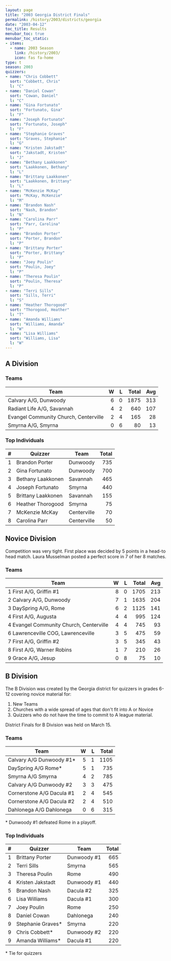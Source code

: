 ```yaml
---
layout: page
title: "2003 Georgia District Finals"
permalink: /history/2003/districts/georgia
date: "2003-04-12"
toc_title: Results
menubar_toc: true
menubar_toc_static:
- items:
  - name: 2003 Season
    link: /history/2003/
    icon: fas fa-home
type: t
season: 2003
quizzers:
- name: "Chris Cobbett"
  sort: "Cobbett, Chris"
  l: "C"
- name: "Daniel Cowan"
  sort: "Cowan, Daniel"
  l: "C"
- name: "Gina Fortunato"
  sort: "Fortunato, Gina"
  l: "F"
- name: "Joseph Fortunato"
  sort: "Fortunato, Joseph"
  l: "F"
- name: "Stephanie Graves"
  sort: "Graves, Stephanie"
  l: "G"
- name: "Kristen Jakstadt"
  sort: "Jakstadt, Kristen"
  l: "J"
- name: "Bethany Laakkonen"
  sort: "Laakkonen, Bethany"
  l: "L"
- name: "Brittany Laakkonen"
  sort: "Laakkonen, Brittany"
  l: "L"
- name: "McKenzie McKay"
  sort: "McKay, McKenzie"
  l: "M"
- name: "Brandon Nash"
  sort: "Nash, Brandon"
  l: "N"
- name: "Carolina Parr"
  sort: "Parr, Carolina"
  l: "P"
- name: "Brandon Porter"
  sort: "Porter, Brandon"
  l: "P"
- name: "Brittany Porter"
  sort: "Porter, Brittany"
  l: "P"
- name: "Joey Poulin"
  sort: "Poulin, Joey"
  l: "P"
- name: "Theresa Poulin"
  sort: "Poulin, Theresa"
  l: "P"
- name: "Terri Sills"
  sort: "Sills, Terri"
  l: "S"
- name: "Heather Thorogood"
  sort: "Thorogood, Heather"
  l: "T"
- name: "Amanda Williams"
  sort: "Williams, Amanda"
  l: "W"
- name: "Lisa Williams"
  sort: "Williams, Lisa"
  l: "W"
---
```


## A Division

### Teams

| Team                                  |    W |    L | Total |  Avg |
| ------------------------------------- | ---: | ---: | ----: | ---: |
| Calvary A/G, Dunwoody                 |    6 |    0 |  1875 |  313 |
| Radiant Life A/G, Savannah            |    4 |    2 |   640 |  107 |
| Evangel Community Church, Centerville |    2 |    4 |   165 |   28 |
| Smyrna A/G, Smyrna                    |    0 |    6 |    80 |   13 |

### Top Individuals

|    # | Quizzer            | Team        | Total |
| ---: | ------------------ | ----------- | ----: |
|    1 | Brandon Porter     | Dunwoody    |   735 |
|    2 | Gina Fortunato     | Dunwoody    |   700 |
|    3 | Bethany Laakkonen  | Savannah    |   465 |
|    4 | Joseph Fortunato   | Smyrna      |   440 |
|    5 | Brittany Laakkonen | Savannah    |   155 |
|    6 | Heather Thorogood  | Smyrna      |    75 |
|    7 | McKenzie McKay     | Centerville |    70 |
|    8 | Carolina Parr      | Centerville |    50 |

## Novice Division

Competition was very tight. First place was decided by 5 points in a head-to head match. Laura Musselman posted a perfect score in 7 of her 8 matches.

### Teams

| Team                                    |    W |    L | Total |  Avg |
| --------------------------------------- | ---: | ---: | ----: | ---: |
| 1 First A/G, Griffin #1                 |    8 |    0 |  1705 |  213 |
| 2 Calvary A/G, Dunwoody                 |    7 |    1 |  1635 |  204 |
| 3 DaySpring A/G, Rome                   |    6 |    2 |  1125 |  141 |
| 4 First A/G, Augusta                    |    4 |    4 |   995 |  124 |
| 4 Evangel Community Church, Centerville |    4 |    4 |   745 |   93 |
| 6 Lawrenceville COG, Lawrenceville      |    3 |    5 |   475 |   59 |
| 7 First A/G, Griffin #2                 |    3 |    5 |   345 |   43 |
| 8 First A/G, Warner Robins              |    1 |    7 |   210 |   26 |
| 9 Grace A/G, Jesup                      |    0 |    8 |    75 |   10 |

## B Division

The B Division was created by the Georgia district for quizzers in grades 6-12 covering novice material for:
1. New Teams
2. Churches with a wide spread of ages that don't fit into A or Novice
3. Quizzers who do not have the time to commit to A league material.

District Finals for B Division was held on March 15.

### Teams

| Team                      |    W |    L | Total |
| ------------------------- | ---: | ---: | ----: |
| Calvary A/G Dunwoody #1*  |    5 |    1 |  1105 |
| DaySpring A/G Rome*       |    5 |    1 |   735 |
| Smyrna A/G Smyrna         |    4 |    2 |   785 |
| Calvary A/G Dunwoody #2   |    3 |    3 |   475 |
| Cornerstone A/G Dacula #1 |    2 |    4 |   545 |
| Cornerstone A/G Dacula #2 |    2 |    4 |   510 |
| Dahlonega A/G Dahlonega   |    0 |    6 |   315 |

\* Dunwoody #1 defeated Rome in a playoff.

### Top Individuals

|    # | Quizzer           | Team        | Total |
| ---: | ----------------- | ----------- | ----: |
|    1 | Brittany Porter   | Dunwoody #1 |   665 |
|    2 | Terri Sills       | Smyrna      |   565 |
|    3 | Theresa Poulin    | Rome        |   490 |
|    4 | Kristen Jakstadt  | Dunwoody #1 |   440 |
|    5 | Brandon Nash      | Dacula #2   |   325 |
|    6 | Lisa Williams     | Dacula #1   |   300 |
|    7 | Joey Poulin       | Rome        |   250 |
|    8 | Daniel Cowan      | Dahlonega   |   240 |
|    9 | Stephanie Graves* | Smyrna      |   220 |
|    9 | Chris Cobbett*    | Dunwoody #2 |   220 |
|    9 | Amanda Williams*  | Dacula #1   |   220 |

\* Tie for quizzers